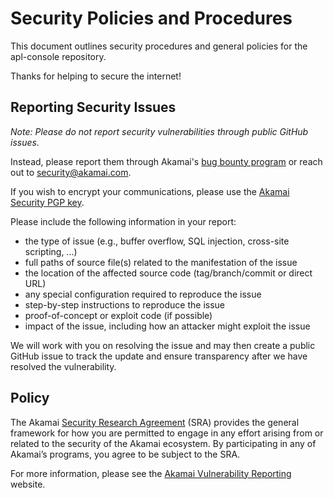 # Security Policies and Procedures

This document outlines security procedures and general
policies for the apl-console repository.

Thanks for helping to secure the internet!

## Reporting Security Issues

_Note: Please do not report security vulnerabilities
through public GitHub issues._

Instead, please report them through Akamai's [bug
bounty
program](https://hackerone.com/akamai?type=team) or
reach out to
[security@akamai.com](mailto:security@akamai.com).

If you wish to encrypt your communications, please use
the [Akamai Security PGP
key](https://www.akamai.com/content/dam/site/en/documents/akamai/2023/akamai-security-general.pub).

Please include the following information in your
report:

- the type of issue (e.g., buffer overflow, SQL injection, cross-site scripting, ...)
- full paths of source file(s) related to the manifestation of the issue
- the location of the affected source code (tag/branch/commit or direct URL)
- any special configuration required to reproduce the issue
- step-by-step instructions to reproduce the issue
- proof-of-concept or exploit code (if possible)
- impact of the issue, including how an attacker might exploit the issue

We will work with you on resolving the issue and may
then create a public GitHub issue to track the update
and ensure transparency after we have resolved the
vulnerability.

## Policy

The Akamai [Security Research
Agreement](https://www.akamai.com/content/dam/site/en/documents/akamai/2024/security-research-agreement.pdf)
(SRA) provides the general framework for how you are
permitted to engage in any effort arising from or
related to the security of the Akamai ecosystem. By
participating in any of Akamai’s programs, you agree
to be subject to the SRA.

For more information, please see the
[Akamai Vulnerability Reporting](https://www.akamai.com/global-services/support/vulnerability-reporting) website.

